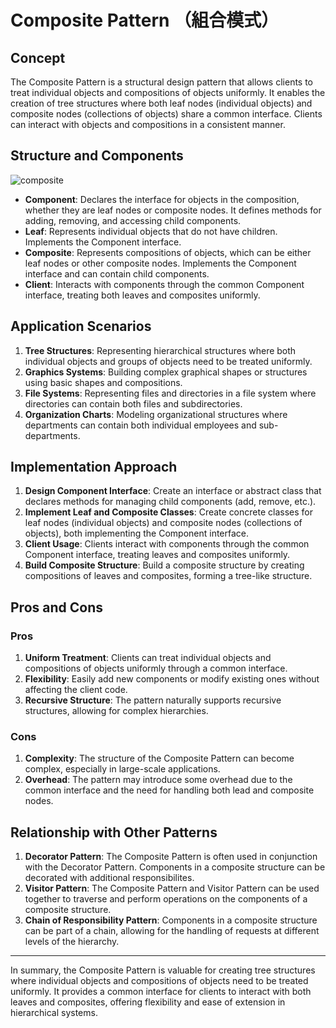 # Composite Pattern （組合模式）

## Concept

The Composite Pattern is a structural design pattern that allows clients to treat individual objects and compositions of objects uniformly. It enables the creation of tree structures where both leaf nodes (individual objects) and composite nodes (collections of objects) share a common interface. Clients can interact with objects and compositions in a consistent manner.

## Structure and Components

![composite](https://refactoringguru.cn/images/patterns/diagrams/composite/structure-zh-indexed.png)

- **Component**: Declares the interface for objects in the composition, whether they are leaf nodes or composite nodes. It defines methods for adding, removing, and accessing child components.
- **Leaf**: Represents individual objects that do not have children. Implements the Component interface.
- **Composite**: Represents compositions of objects, which can be either leaf nodes or other composite nodes. Implements the Component interface and can contain child components.
- **Client**: Interacts with components through the common Component interface, treating both leaves and composites uniformly.

## Application Scenarios

1. **Tree Structures**: Representing hierarchical structures where both individual objects and groups of objects need to be treated uniformly.
2. **Graphics Systems**: Building complex graphical shapes or structures using basic shapes and compositions.
3. **File Systems**: Representing files and directories in a file system where directories can contain both files and subdirectories.
4. **Organization Charts**: Modeling organizational structures where departments can contain both individual employees and sub-departments.

## Implementation Approach

1. **Design Component Interface**: Create an interface or abstract class that declares methods for managing child components (add, remove, etc.).
2. **Implement Leaf and Composite Classes**: Create concrete classes for leaf nodes (individual objects) and composite nodes (collections of objects), both implementing the Component interface.
3. **Client Usage**: Clients interact with components through the common Component interface, treating leaves and composites uniformly.
4. **Build Composite Structure**: Build a composite structure by creating compositions of leaves and composites, forming a tree-like structure.

## Pros and Cons

### Pros

1. **Uniform Treatment**: Clients can treat individual objects and compositions of objects uniformly through a common interface.
2. **Flexibility**: Easily add new components or modify existing ones without affecting the client code.
3. **Recursive Structure**: The pattern naturally supports recursive structures, allowing for complex hierarchies.

### Cons

1. **Complexity**: The structure of the Composite Pattern can become complex, especially in large-scale applications.
2. **Overhead**: The pattern may introduce some overhead due to the common interface and the need for handling both lead and composite nodes.

## Relationship with Other Patterns

1. **Decorator Pattern**: The Composite Pattern is often used in conjunction with the Decorator Pattern. Components in a composite structure can be decorated with additional responsibilites.
2. **Visitor Pattern**: The Composite Pattern and Visitor Pattern can be used together to traverse and perform operations on the components of a composite structure.
3. **Chain of Responsibility Pattern**: Components in a composite structure can be part of a chain, allowing for the handling of requests at different levels of the hierarchy.

---

In summary, the Composite Pattern is valuable for creating tree structures where individual objects and compositions of objects need to be treated uniformly. It provides a common interface for clients to interact with both leaves and composites, offering flexibility and ease of extension in hierarchical systems.
